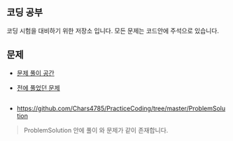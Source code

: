 ## 코딩 공부

코딩 시험을 대비하기 위한 저장소 입니다. 모든 문제는 코드안에 주석으로 있습니다.

## 문제

- [ 문제 풀이 공간 ](https://github.com/Chars4785/PracticeCoding/tree/master/ProblemSolution)

- [ 전에 풀었던 문제 ](https://github.com/Chars4785/PracticeCoding/tree/master/src/main/java)

##

- https://github.com/Chars4785/PracticeCoding/tree/master/ProblemSolution

> ProblemSolution 안에 풀이 와 문제가 같이 존재합니다.
